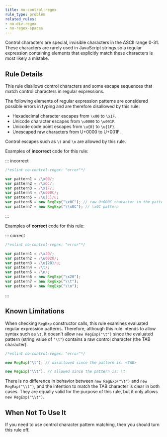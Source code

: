 ```yaml
---
title: no-control-regex
rule_type: problem
related_rules:
- no-div-regex
- no-regex-spaces
---
```




Control characters are special, invisible characters in the ASCII range 0-31. These characters are rarely used in JavaScript strings so a regular expression containing elements that explicitly match these characters is most likely a mistake.

## Rule Details

This rule disallows control characters and some escape sequences that match control characters in regular expressions.

The following elements of regular expression patterns are considered possible errors in typing and are therefore disallowed by this rule:

* Hexadecimal character escapes from `\x00` to `\x1F`.
* Unicode character escapes from `\u0000` to `\u001F`.
* Unicode code point escapes from `\u{0}` to `\u{1F}`.
* Unescaped raw characters from U+0000 to U+001F.

Control escapes such as `\t` and `\n` are allowed by this rule.

Examples of **incorrect** code for this rule:

::: incorrect

```js
/*eslint no-control-regex: "error"*/

var pattern1 = /\x00/;
var pattern2 = /\x0C/;
var pattern3 = /\x1F/;
var pattern4 = /\u000C/;
var pattern5 = /\u{C}/u;
var pattern6 = new RegExp("\x0C"); // raw U+000C character in the pattern
var pattern7 = new RegExp("\\x0C"); // \x0C pattern
```

:::

Examples of **correct** code for this rule:

::: correct

```js
/*eslint no-control-regex: "error"*/

var pattern1 = /\x20/;
var pattern2 = /\u0020/;
var pattern3 = /\u{20}/u;
var pattern4 = /\t/;
var pattern5 = /\n/;
var pattern6 = new RegExp("\x20");
var pattern7 = new RegExp("\\t");
var pattern8 = new RegExp("\\n");
```

:::

## Known Limitations

When checking `RegExp` constructor calls, this rule examines evaluated regular expression patterns. Therefore, although this rule intends to allow syntax such as `\t`, it doesn't allow `new RegExp("\t")` since the evaluated pattern (string value of `"\t"`) contains a raw control character (the TAB character).

```js
/*eslint no-control-regex: "error"*/

new RegExp("\t"); // disallowed since the pattern is: <TAB>

new RegExp("\\t"); // allowed since the pattern is: \t
```

There is no difference in behavior between `new RegExp("\t")` and `new RegExp("\\t")`, and the intention to match the TAB character is clear in both cases. They are equally valid for the purpose of this rule, but it only allows `new RegExp("\\t")`.

## When Not To Use It

If you need to use control character pattern matching, then you should turn this rule off.
